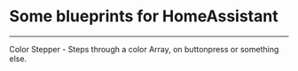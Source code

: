 # Some blueprints for HomeAssistant
---

Color Stepper - Steps through a color Array, on buttonpress or something else.

